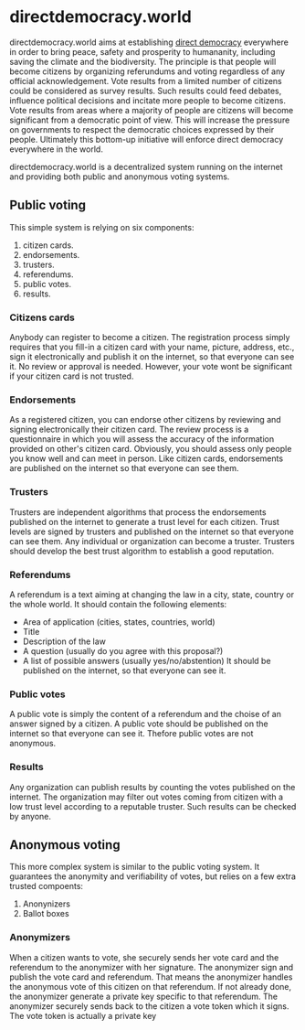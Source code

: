 # directdemocracy.world

directdemocracy.world aims at establishing [direct democracy](https://en.wikipedia.org/wiki/Direct_democracy) everywhere in order to bring peace, safety and prosperity to humananity, including saving the climate and the biodiversity.
The principle is that people will become citizens by organizing referundums and voting regardless of any official acknowledgement.
Vote results from a limited number of citizens could be considered as survey results.
Such results could feed debates, influence political decisions and incitate more people to become citizens.
Vote results from areas where a majority of people are citizens will become significant from a democratic point of view.
This will increase the pressure on governments to respect the democratic choices expressed by their people.
Ultimately this bottom-up initiative will enforce direct democracy everywhere in the world.

directdemocracy.world is a decentralized system running on the internet and providing both public and anonymous voting systems.

## Public voting

This simple system is relying on six components:

1. citizen cards.
2. endorsements.
3. trusters.
4. referendums.
5. public votes.
6. results.

### Citizens cards

Anybody can register to become a citizen.
The registration process simply requires that you fill-in a citizen card with your name, picture, address, etc., sign it electronically and publish it on the internet, so that everyone can see it.
No review or approval is needed.
However, your vote wont be significant if your citizen card is not trusted.

### Endorsements

As a registered citizen, you can endorse other citizens by reviewing and signing electronically their citizen card.
The review process is a questionnaire in which you will assess the accuracy of the information provided on other's citizen card.
Obviously, you should assess only people you know well and can meet in person.
Like citizen cards, endorsements are published on the internet so that everyone can see them.

### Trusters

Trusters are independent algorithms that process the endorsements published on the internet to generate a trust level for each citizen. Trust levels are signed by trusters and published on the internet so that everyone can see them.
Any individual or organization can become a truster.
Trusters should develop the best trust algorithm to establish a good reputation.

### Referendums

A referendum is a text aiming at changing the law in a city, state, country or the whole world.
It should contain the following elements:
- Area of application (cities, states, countries, world)
- Title
- Description of the law
- A question (usually do you agree with this proposal?)
- A list of possible answers (usually yes/no/abstention)
It should be published on the internet, so that everyone can see it.

### Public votes

A public vote is simply the content of a referendum and the choise of an answer signed by a citizen.
A public vote should be published on the internet so that everyone can see it.
Thefore public votes are not anonymous.

### Results

Any organization can publish results by counting the votes published on the internet.
The organization may filter out votes coming from citizen with a low trust level according to a reputable truster.
Such results can be checked by anyone.

## Anonymous voting

This more complex system is similar to the public voting system.
It guarantees the anonymity and verifiability of votes, but relies on a few extra trusted compoents:

1. Anonynizers
2. Ballot boxes

### Anonymizers

When a citizen wants to vote, she securely sends her vote card and the referendum to the anonymizer with her signature.
The anonymizer sign and publish the vote card and referendum.
That means the anonymizer handles the anonymous vote of this citizen on that referendum.
If not already done, the anonymizer generate a private key specific to that referendum.
The anonymizer securely sends back to the citizen a vote token which it signs.
The vote token is actually a private key
